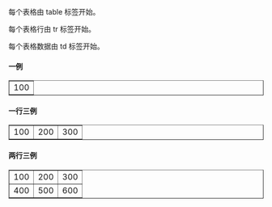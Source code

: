 <html>
<body>
<p>每个表格由 table 标签开始。</p>
<p>每个表格行由 tr 标签开始。</p>
<p>每个表格数据由 td 标签开始。</p>
<h4>一例</h4>
<table border="1">
<tr>
<td>100</td>
</tr>
</table>
<h4>一行三例</h4>
<table border="1">
<tr>
<td>100</td>
<td>200</td>
<td>300</td>
</tr>
</table>
<h4>两行三例</h4>
<table border="1">
<tr>
<td>100</td>
<td>200</td>
<td>300</td>
</tr>
<tr>
<td>400</td>
<td>500</td>
<td>600</td>
</tr>
</table>
</body>
</html>
